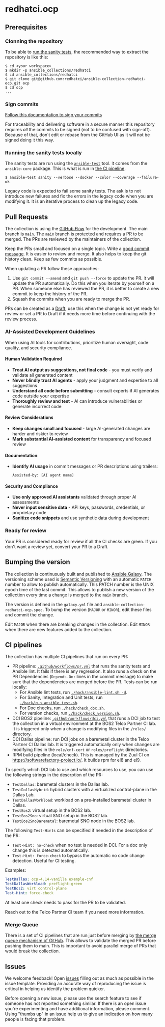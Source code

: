# redhatci.ocp

## Prerequisites

### Clonning the repository

To be able to [run the sanity tests](#running-the-sanity-tests-locally), the recommended way to extract the repository is like this:

```ShellSession
$ cd <your workspace>
$ mkdir -p ansible_collections/redhatci
$ cd ansible_collections/redhatci
$ git clone git@github.com:redhatci/ansible-collection-redhatci-ocp.git ocp
$ cd ocp
...
```

### Sign commits

[Follow this documentation to sign your commits](https://docs.github.com/en/authentication/managing-commit-signature-verification/signing-commits)

For traceability and delivering software in a secure manner this repository requires *all* the commits to be signed (not to be confused with sign-off). Because of that, don't edit or rebase from the GitHub UI as it will not be signed doing it this way.

### Running the sanity tests locally

The sanity tests are run using the [`ansible-test`](https://docs.ansible.com/ansible/latest/dev_guide/testing_sanity.html) tool. It comes from the `ansible-core` package. This is what is run in [the CI pipeline](https://github.com/redhatci/ansible-collection-redhatci-ocp/blob/main/.github/workflows/pr.yml#L40).

```ShellSession
$ ansible-test sanity --verbose --docker --color --coverage --failure-ok
```

Legacy code is expected to fail some sanity tests. The ask is to not introduce new failures and fix the errors in the legacy code when you are modifying it. It is an iterative process to clean up the legacy code.

## Pull Requests

The collection is using the [GitHub Flow](https://guides.github.com/introduction/flow/) for the development. The main branch is `main`. The `main` branch is protected and requires a PR to be merged. The PRs are reviewed by the maintainers of the collection.

Keep the PRs small and focused on a single topic. Write a [good commit message](https://cbea.ms/git-commit/). It is easier to review and merge. It also helps to keep the git history clean. Keep as few commits as possible.

When updating a PR follow these approaches:

1. Use `git commit --amend` and `git push --force` to update the PR. It will update the PR automatically. Do this when you iterate by yourself on a PR. When someone else has reviewed the PR, it is better to create a new commit to keep the history of the PR.
2. Squash the commits when you are ready to merge the PR.

PRs can be created as a [Draft](https://docs.github.com/en/pull-requests/collaborating-with-pull-requests/proposing-changes-to-your-work-with-pull-requests/about-pull-requests#draft-pull-requests), use this when the change is not yet ready for review or set a PR to Draft if it needs more time before continuing with the review process.

### AI-Assisted Development Guidelines

When using AI tools for contributions, prioritize human oversight, code quality, and security compliance.

#### Human Validation Required

* **Treat AI output as suggestions, not final code** - you must verify and validate all generated content
* **Never blindly trust AI agents** - apply your judgment and expertise to all suggestions
* **Understand all code before submitting** - consult experts if AI generates code outside your expertise
* **Thoroughly review and test** - AI can introduce vulnerabilities or generate incorrect code

#### Review Considerations

* **Keep changes small and focused** - large AI-generated changes are harder and riskier to review
* **Mark substantial AI-assisted content** for transparency and focused review

#### Documentation

* **Identify AI usage** in commit messages or PR descriptions using trailers:
  ```
  Assisted-by: [AI agent name]
  ```

#### Security and Compliance

* **Use only approved AI assistants** validated through proper AI assessments
* **Never input sensitive data** - API keys, passwords, credentials, or proprietary code
* **Sanitize code snippets** and use synthetic data during development

### Ready for review

Your PR is considered ready for review if all the CI checks are green. If you don't want a review yet, convert your PR to a Draft.

## Bumping the version

The collection is continuously built and published to [Ansible Galaxy](https://galaxy.ansible.com/ui/repo/published/redhatci/ocp/). The versioning scheme used is [Semantic Versioning](https://semver.org/) with an automatic `PATCH` number to allow to publish automatically. This PATCH  number is the UNIX epoch time of the last commit. This allows to publish a new version of the collection every time a change is merged to the `main` branch.

The version is defined in the `galaxy.yml` file and `ansible-collection-redhatci-ocp.spec`. To bump the version (`MAJOR` or `MINOR`), edit these files and commit the change.

Edit `MAJOR` when there are breaking changes in the collection. Edit `MINOR` when there are new features added to the collection.

## CI pipelines

The collection has multiple CI pipelines that run on every PR:

- PR pipeline: [`.github/workflows/pr.yml`](../.github/workflows/pr.yml) that runs the sanity tests and Ansible lint. It fails if there is any regression. It also runs a check on the PR Dependencies (`Depends-On:` lines in the commit message) to make sure that the dependencies are merged before the PR. Tests can be run locally:
  - For Ansible lint tests, run [`./hack/ansible-lint.sh -d`](hack/ansible-lint.sh).
  - For Sanity, Integration and Unit tests, run [`./hack/run_ansible_test.sh`](hack/run_ansible_test.sh).
  - For Doc checks, run [`./hack/check_doc.sh`](hack/check_doc.sh).
  - For version checks, run [`./hack/check_version.sh`](hack/check_version.sh).
- DCI BOS2 pipeline: [`.github/workflows/dci.yml`](../.github/workflows/dci.yml) that runs a DCI job to test the collection in a virtual environment at the BOS2 Telco Partner CI lab. It is triggered only when a change is modifying files in the `/roles/` directory.
- DCI Dallas pipeline: run DCI jobs on a baremetal cluster in the Telco Partner CI Dallas lab. It is triggered automatically only when changes are modifying files in the `role/cnf-cert` or `roles/preflight` directories.
- RPM build pipeline (local/check). This is managed by the Zuul CI on https://softwarefactory-project.io/. It builds rpm for el8 and el9.

To specify which DCI lab to use and which resources to use, you can use the following strings in the descrption of the PR:

  * `TestDallas`: baremetal clusters in the Dallas lab.
  * `TestDallasHybrid`: hybrid clusters with a virtualized control-plane in the Dallas Lab.
  * `TestDallasWorkload`: workload on a pre-installed baremetal cluster in Dallas.
  * `TestBos2`: virtual setup in the BOS2 lab.
  * `TestBos2Sno`: virtual SNO setup in the BOS2 lab.
  * `TestBos2SnoBaremetal`: baremetal SNO node in the BOS2 lab.

The following `Test-Hints` can be specified if needed in the description of the PR:

  * `Test-Hint: no-check` when no test is needed in DCI. For a doc only change this is detected automatically.
  * `Test-Hint: force-check` to bypass the automatic no code change detection. Useful for CI testing.

Examples:

```yaml
TestDallas: ocp-4.14-vanilla example-cnf
TestDallasWorkload: preflight-green
TestBos2: virt control-plane
Test-Hint: force-check
```

At least one check needs to pass for the PR to be validated.

Reach out to the Telco Partner CI team if you need more information.

### Merge Queue

There is a set of CI pipelines that are run just before merging by [the merge queue mechanism of GitHub](https://docs.github.com/en/pull-requests/collaborating-with-pull-requests/incorporating-changes-from-a-pull-request/merging-a-pull-request-with-a-merge-queue). This allows to validate the merged PR before pushing them to main. This is important to avoid parallel merge of PRs that would break the collection.


## Issues

We welcome feedback! Open [issues](https://github.com/redhatci/ansible-collection-redhatci-ocp/issues) filling out as much as possible in the issue template. Providing an accurate way of reproducing the issue is critical in helping us identify the problem quicker.

Before opening a new issue, please use the search feature to see if someone has not reported something similar. If there is an open issue you're experimenting and have additional information, please comment. Using "thumbs up" in an issue help us to give an indication on how many people is facing that problem.
